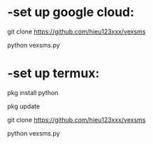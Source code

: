 # -set up google cloud:

git clone https://github.com/hieu123xxx/vexsms

python vexsms.py

# -set up termux: 

pkg install python

pkg update

git clone https://github.com/hieu123xxx/vexsms

python vexsms.py
